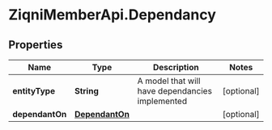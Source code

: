 # ZiqniMemberApi.Dependancy

## Properties

Name | Type | Description | Notes
------------ | ------------- | ------------- | -------------
**entityType** | **String** | A model that will have dependancies implemented | [optional] 
**dependantOn** | [**DependantOn**](DependantOn.md) |  | [optional] 


